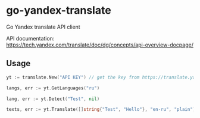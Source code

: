 # go-yandex-translate

Go Yandex translate API client

API documentation: https://tech.yandex.com/translate/doc/dg/concepts/api-overview-docpage/

## Usage
```go
yt := translate.New("API KEY") // get the key from https://translate.yandex.com/developers/keys

langs, err := yt.GetLanguages("ru")

lang, err := yt.Detect("Test", nil)

texts, err := yt.Translate([]string{"Test", "Hello"}, "en-ru", "plain")
```